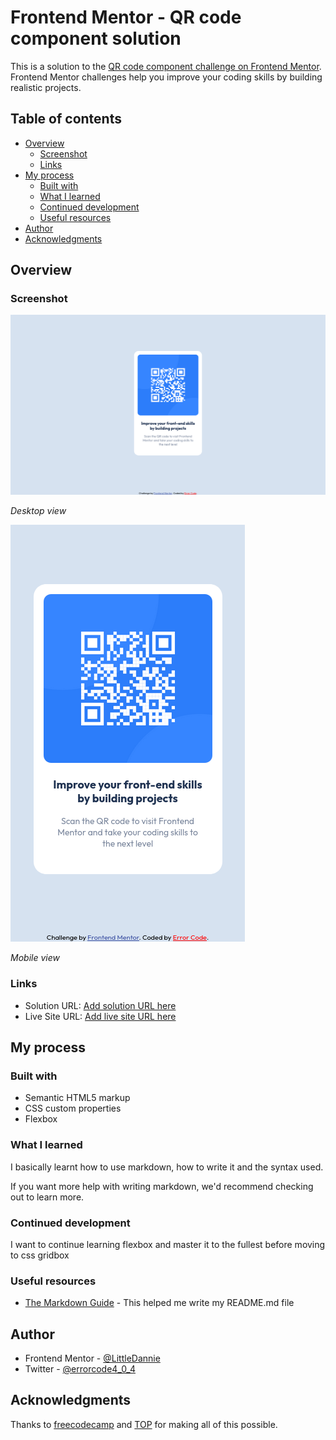 # Frontend Mentor - QR code component solution

This is a solution to the [QR code component challenge on Frontend Mentor](https://www.frontendmentor.io/challenges/qr-code-component-iux_sIO_H). Frontend Mentor challenges help you improve your coding skills by building realistic projects. 

## Table of contents

- [Overview](#overview)
  - [Screenshot](#screenshot)
  - [Links](#links)
- [My process](#my-process)
  - [Built with](#built-with)
  - [What I learned](#what-i-learned)
  - [Continued development](#continued-development)
  - [Useful resources](#useful-resources)
- [Author](#author)
- [Acknowledgments](#acknowledgments)

## Overview

### Screenshot

![desktop view](./screenshots/desktop-view.png)

_Desktop view_

![mobile-view](./screenshots/mobile-view.png)

_Mobile view_

### Links

- Solution URL: [Add solution URL here](https://your-solution-url.com)
- Live Site URL: [Add live site URL here](https://your-live-site-url.com)

## My process

### Built with

- Semantic HTML5 markup
- CSS custom properties
- Flexbox

### What I learned

I basically learnt how to use markdown, how to write it and the syntax used.

If you want more help with writing markdown, we'd recommend checking out  to learn more.

### Continued development

I want to continue learning flexbox and master it to the fullest before moving to css gridbox

### Useful resources

- [The Markdown Guide](https://www.markdownguide.org/) - This helped me write my README.md file

## Author

- Frontend Mentor - [@LittleDannie](https://www.frontendmentor.io/profile/LittleDannie)
- Twitter - [@errorcode4_0_4](https://www.twitter.com/)

## Acknowledgments

Thanks to [freecodecamp](https://www.freecodecamp.org) and [TOP](https://www.theodinproject.com) for making all of this possible.
